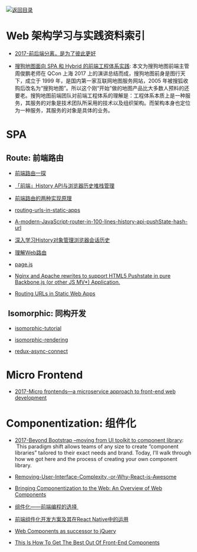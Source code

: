 [![返回目录](https://parg.co/UGo)](https://parg.co/b4z) 

# Web 架构学习与实践资料索引

- [2017-前后端分离，是为了彼此更好](https://parg.co/bwq)
 
- [搜狗地图面向 SPA 和 Hybrid 的前端工程体系实践](https://parg.co/UKS): 本文为搜狗地图前端主管周俊鹏老师在 QCon 上海 2017 上的演讲总结而成，搜狗地图前身是图行天下，成立于 1999 年，是国内第一家互联网地图服务网站，2005 年被搜狐收购后改名为“搜狗地图”。所以这个刚“开始”做的地图产品比大多数人预料的还要老。搜狗地图前端团队对前端工程体系的理解是：工程体系本质上是一种服务，其服务的对象是技术团队所采用的技术以及组织架构。而架构本身也定位为一种服务，其服务的对象是具体的业务。

# SPA 


## Route: 前端路由


- [前端路由一探](http://mp.weixin.qq.com/s/nh4HlXmN2auwkFZSflwZtw)

- [「前端」History API与浏览器历史堆栈管理](https://github.com/ShowJoy-com/showjoy-blog/issues/2)

- [前端路由的两种实现原理](http://orangexc.xyz/2016/10/21/The-realization-principle-of-front-end-routin/?utm_source=tuicool&utm_medium=referral)

- [routing-urls-in-static-apps](https://staticapps.org/articles/routing-urls-in-static-apps/)

- [A-modern-JavaScript-router-in-100-lines-history-api-pushState-hash-url](http://krasimirtsonev.com/blog/article/A-modern-JavaScript-router-in-100-lines-history-api-pushState-hash-url)

- [深入学习History对象管理浏览器会话历史](http://blog.codingplayboy.com/2016/12/10/browser_history/?hmsr=toutiao.io&utm_medium=toutiao.io&utm_source=toutiao.io)

- [理解Web路由](https://mp.weixin.qq.com/s?__biz=MjM5MTA1MjAxMQ==&mid=2651225284&idx=1&sn=a842847bc3d11a9f3d3a74d4e3105543&chksm=bd49a5408a3e2c5688585074f2c18bc85e5b47b4e77580e301628a1bafe0e8b40d160ff34c3c&mpshare=1&scene=1&srcid=0113kQluZM3KC2EKVp2UwH1y&key=c4bc7a764749523898f79d6142d1bfa1d2be501266904669efa55f2856933bae2f7d646278f67a4d8b6d4df0992f684fa16da66ebaf180ae0139be3816d698d3962aa07d7b4bc19186296844de99db8e&ascene=0&uin=NjY5Njk1MDU%3D&devicetype=iMac+MacBookPro11%2C2+OSX+OSX+10.12.2+build(16C67)&version=12010210&nettype=WIFI&fontScale=100&pass_ticket=v1c8sCIg6sXJyhwf9txFmF6pjUH0AyxU36m6XhL69Sw%3D)

- [page.js](https://github.com/visionmedia/page.js)

- [Nginx and Apache rewrites to support HTML5 Pushstate in pure Backbone.js (or other JS MV*) Application.](http://readystate4.com/2012/05/17/nginx-and-apache-rewrite-to-support-html5-pushstate/)

- [Routing URLs in Static Web Apps](https://staticapps.org/articles/routing-urls-in-static-apps/)




##  Isomorphic: 同构开发


- [isomorphic-tutorial](https://github.com/spikebrehm/isomorphic-tutorial)

- [isomorphic-rendering](https://medium.com/@oleg008/isomorphic-rendering-d3e39c3ed073#.6ghei4r1l)
- [redux-async-connect](https://github.com/Rezonans/redux-async-connect)




# Micro Frontend

- [2017-Micro frontends—a microservice approach to front-end web development](https://parg.co/bI7) 


# Componentization: 组件化

- [2017-Beyond Bootstrap –moving from UI toolkit to component library](https://parg.co/bXt):   This paradigm shift allows teams of any size to create “component libraries” tailored to their exact needs and brand. Today, I’ll walk through how we got here and the process of creating your own component library.


- [Removing-User-Interface-Complexity,-or-Why-React-is-Awesome](http://jlongster.com/Removing-User-Interface-Complexity,-or-Why-React-is-Awesome)


- [Bringing Componentization to the Web: An Overview of Web Components](https://www.sitepoint.com/bringing-componentization-web-overview-web-components/)

- [组件化——前端编程的选择 ](http://mp.weixin.qq.com/s?__biz=MzI5MDEzMzg5Nw==&mid=2660394384&idx=1&sn=08485e817a96f3b3d309abae2ec9f1f5&chksm=f7424776c035ce602bde2487d9e483ff82be159b16ba241be1147c3533594c2fd24cc568daba&scene=0#wechat_redirect)



- [前端组件化开发方案及其在React Native中的运用](http://www.infoq.com/cn/articles/front-end-component-develop-and-application-in-react-native?utm_source=tuicool&utm_medium=referral)

- [Web Components as successor to jQuery](https://gist.github.com/warpech/9431953)

- [This Is How To Get The Best Out Of Front-End Components](https://parg.co/UcE)
